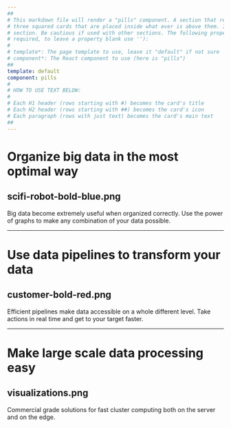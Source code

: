 ```yaml
---
##
# This markdown file will render a "pills" component. A section that renders a "pills" component shows specifically
# three squared cards that are placed inside what ever is above them. It is designed to be used right after a "hero"
# section. Be cautious if used with other sections. The following properties may be set (properties with * are
# required, to leave a property blank use ''):
#
# template*: The page template to use, leave it "default" if not sure
# component*: The React component to use (here is "pills")
##
template: default
component: pills
#
# HOW TO USE TEXT BELOW:
#
# Each H1 header (rows starting with #) becomes the card's title
# Each H2 header (rows starting with ##) becomes the card's icon
# Each paragraph (rows with just text) becomes the card's main text
##
---
```


# Organize big data in the most optimal way
## scifi-robot-bold-blue.png

Big data become extremely useful when organized correctly. Use the power of graphs to make any combination of your data possible.

---

# Use data pipelines to transform your data
## customer-bold-red.png

Efficient pipelines make data accessible on a whole different level. Take actions in real time and get to your target faster.

---

# Make large scale data processing easy
## visualizations.png

Commercial grade solutions for fast cluster computing both on the server and on the edge.